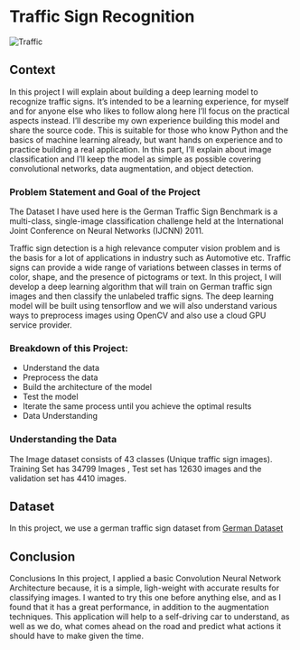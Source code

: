# Traffic Sign Recognition
![Traffic](https://blog.mapillary.com/img/2019-06-27-mapillary-traffic-sign-dataset.png)
## Context
In this project I will explain about building a deep learning model to recognize traffic signs. It’s intended to be a learning experience, for myself and for anyone else who likes to follow along here I’ll focus on the practical aspects instead. I’ll describe my own experience building this model and share the source code. This is suitable for those who know Python and the basics of machine learning already, but want hands on experience and to practice building a real application.
In this part, I’ll explain about image classification and I’ll keep the model as simple as possible covering convolutional networks, data augmentation, and object detection.

### Problem Statement and Goal of the Project
The Dataset I have used here is the German Traffic Sign Benchmark is a multi-class, single-image classification challenge held at the International Joint Conference on Neural Networks (IJCNN) 2011.

Traffic sign detection is a high relevance computer vision problem and is the basis for a lot of applications in industry such as Automotive etc. Traffic signs can provide a wide range of variations between classes in terms of color, shape, and the presence of pictograms or text.
In this project, I will develop a deep learning algorithm that will train on German traffic sign images and then classify the unlabeled traffic signs. The deep learning model will be built using tensorflow and we will also understand various ways to preprocess images using OpenCV and also use a cloud GPU service provider.

### Breakdown of this Project:
 - Understand the data
 - Preprocess the data
 - Build the architecture of the model
 - Test the model
 - Iterate the same process until you achieve the optimal results
 - Data Understanding

### Understanding the Data

The Image dataset consists of 43 classes (Unique traffic sign images).
Training Set has 34799 Images , Test set has 12630 images and the validation set has 4410 images.

## Dataset
In this project, we use a german traffic sign dataset from [German Dataset](http://benchmark.ini.rub.de/?section=gtsrb&subsection=dataset)

## Conclusion
Conclusions
In this project, I applied a basic Convolution Neural Network Architecture because, it is a simple, ligh-weight with accurate results for classifying images. I wanted to try this one before anything else, and as I found that it has a great performance, in addition to the augmentation techniques.
This application will help to a self-driving car to understand, as well as we do, what comes ahead on the road and predict what actions it should have to make given the time.

